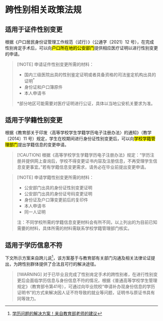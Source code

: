 # 跨性别相关政策法规

## 适用于证件性别变更

根据《户口居民身份证管理工作规范（试行）》（公通字〔2021〕12 号），在完成性别肯定手术后，可以向<mark>户口所在地的公安部门</mark>提供相应医疗证明以进行性别变更的申请。

> [!NOTE] 申请证件性别变更所需的材料：
>* 国内三级医院出具的性别鉴定证明或者具备资格的司法鉴定机构出具的证明<sup>*</sup>
>* 身份证和户口簿原件
>* 本人申请书
>
>*部分地区可能需要对医疗证明进行公证，具体以当地公安机关要求为准。

## 适用于学籍性别变更

根据《教育部关于印发〈高等学校学生学籍学历电子注册办法〉的通知》（教学〔2014〕11 号）规定，学生在校期间进行身份证性别变更后，可以向<mark>学校学籍管理部门</mark>提出学籍信息的变更申请。

> [!CAUTION] 根据《高等学校学生学籍学历电子注册办法》规定：“学历注册并提供网上查询后，学校不得变更证书内容及注册信息，不再受理学生信息变更事宜。”若有学籍信息变更需求，请务必在毕业前提出变更申请。

> [!NOTE] 申请学籍性别变更所需的材料：
>* 公安部门出具的身份证性别变更证明
>* 公安部门出具的身份证号码变更证明
>* 身份证及户口簿变更前后的复印件
>* 本人申请书
>* 同一人证明
>
>注：不同学校所需的学籍信息变更材料会有所不同，以上列出的为目前已知需要的材料，具体所需的材料需联系学校学籍管理部门核实。

## 适用于学历信息不符

下文所示方案来自跨儿说[^1]，该方案基于与教育部有关部门沟通及相关法律论证提出，为跨性别群体提供了合法且可行的解决途径。

> [!WARNING] 对于已毕业且完成了性别肯定手术的跨性别者，在进行性别变更后会面临学历信息与身份信息不符的情况，根据《普通高等学校学生管理规定》（教育部令第41号），可通过向毕业院校“申请补办现身份信息的学历证明书”的方式来解决因人证不符导致的就业等问题，证明书与原证书具有同等效力。

[^1]: [学历问题的解决方案！来自教育部老师的建议](https://mp.weixin.qq.com/s/az-_g7OaPCGkwj59UlNCtQ)
